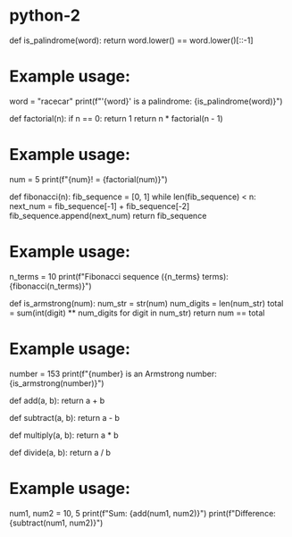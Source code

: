 # python-2
def is_palindrome(word):
    return word.lower() == word.lower()[::-1]

# Example usage:
word = "racecar"
print(f"'{word}' is a palindrome: {is_palindrome(word)}")


def factorial(n):
    if n == 0:
        return 1
    return n * factorial(n - 1)

# Example usage:
num = 5
print(f"{num}! = {factorial(num)}")


def fibonacci(n):
    fib_sequence = [0, 1]
    while len(fib_sequence) < n:
        next_num = fib_sequence[-1] + fib_sequence[-2]
        fib_sequence.append(next_num)
    return fib_sequence

# Example usage:
n_terms = 10
print(f"Fibonacci sequence ({n_terms} terms): {fibonacci(n_terms)}")



def is_armstrong(num):
    num_str = str(num)
    num_digits = len(num_str)
    total = sum(int(digit) ** num_digits for digit in num_str)
    return num == total

# Example usage:
number = 153
print(f"{number} is an Armstrong number: {is_armstrong(number)}")






def add(a, b):
    return a + b

def subtract(a, b):
    return a - b

def multiply(a, b):
    return a * b

def divide(a, b):
    return a / b

# Example usage:
num1, num2 = 10, 5
print(f"Sum: {add(num1, num2)}")
print(f"Difference: {subtract(num1, num2)}")


